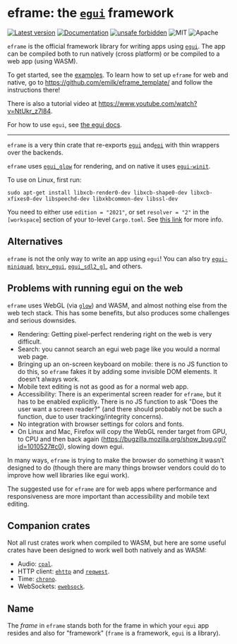 # eframe: the [`egui`](https://github.com/emilk/egui) framework

[![Latest version](https://img.shields.io/crates/v/eframe.svg)](https://crates.io/crates/eframe)
[![Documentation](https://docs.rs/eframe/badge.svg)](https://docs.rs/eframe)
[![unsafe forbidden](https://img.shields.io/badge/unsafe-forbidden-success.svg)](https://github.com/rust-secure-code/safety-dance/)
![MIT](https://img.shields.io/badge/license-MIT-blue.svg)
![Apache](https://img.shields.io/badge/license-Apache-blue.svg)

`eframe` is the official framework library for writing apps using [`egui`](https://github.com/emilk/egui). The app can be compiled both to run natively (cross platform) or be compiled to a web app (using WASM).

To get started, see the [examples](https://github.com/emilk/egui/tree/master/examples).
To learn how to set up `eframe` for web and native, go to <https://github.com/emilk/eframe_template/> and follow the instructions there!

There is also a tutorial video at <https://www.youtube.com/watch?v=NtUkr_z7l84>.

For how to use `egui`, see [the egui docs](https://docs.rs/egui).

---

`eframe` is a very thin crate that re-exports [`egui`](https://github.com/emilk/egui) and[`epi`](https://github.com/emilk/egui/tree/master/epi) with thin wrappers over the backends.

`eframe` uses [`egui_glow`](https://github.com/emilk/egui/tree/master/egui_glow) for rendering, and on native it uses [`egui-winit`](https://github.com/emilk/egui/tree/master/egui-winit).

To use on Linux, first run:

```
sudo apt-get install libxcb-render0-dev libxcb-shape0-dev libxcb-xfixes0-dev libspeechd-dev libxkbcommon-dev libssl-dev
```

You need to either use `edition = "2021"`, or set `resolver = "2"` in the `[workspace`] section of your to-level `Cargo.toml`. See [this link](https://doc.rust-lang.org/edition-guide/rust-2021/default-cargo-resolver.html) for more info.


## Alternatives
`eframe` is not the only way to write an app using `egui`! You can also try [`egui-miniquad`](https://github.com/not-fl3/egui-miniquad), [`bevy_egui`](https://github.com/mvlabat/bevy_egui), [`egui_sdl2_gl`](https://github.com/ArjunNair/egui_sdl2_gl), and others.


## Problems with running egui on the web
`eframe` uses WebGL (via [`glow`](https://crates.io/crates/glow)) and WASM, and almost nothing else from the web tech stack. This has some benefits, but also produces some challenges and serious downsides.

* Rendering: Getting pixel-perfect rendering right on the web is very difficult.
* Search: you cannot search an egui web page like you would a normal web page.
* Bringing up an on-screen keyboard on mobile: there is no JS function to do this, so `eframe` fakes it by adding some invisible DOM elements. It doesn't always work.
* Mobile text editing is not as good as for a normal web app.
* Accessibility: There is an experimental screen reader for `eframe`, but it has to be enabled explicitly. There is no JS function to ask "Does the user want a screen reader?" (and there should probably not be such a function, due to user tracking/integrity concerns).
* No integration with browser settings for colors and fonts.
* On Linux and Mac, Firefox will copy the WebGL render target from GPU, to CPU and then back again (https://bugzilla.mozilla.org/show_bug.cgi?id=1010527#c0), slowing down egui.

In many ways, `eframe` is trying to make the browser do something it wasn't designed to do (though there are many things browser vendors could do to improve how well libraries like egui work).

The suggested use for `eframe` are for web apps where performance and responsiveness are more important than accessibility and mobile text editing.


## Companion crates
Not all rust crates work when compiled to WASM, but here are some useful crates have been designed to work well both natively and as WASM:

* Audio: [`cpal`](https://github.com/RustAudio/cpal).
* HTTP client: [`ehttp`](https://github.com/emilk/ehttp) and [`reqwest`](https://github.com/seanmonstar/reqwest).
* Time: [`chrono`](https://github.com/chronotope/chrono).
* WebSockets: [`ewebsock`](https://github.com/rerun-io/ewebsock).


## Name
The _frame_ in `eframe` stands both for the frame in which your `egui` app resides and also for "framework" (`frame` is a framework, `egui` is a library).
